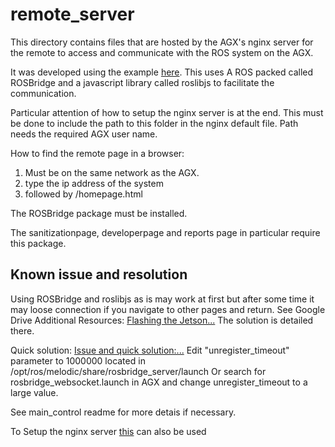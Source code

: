 # remote_server
This directory contains files that are hosted by the AGX's nginx server for the remote to access and communicate with the ROS system on the AGX.

It was developed using the example [here](https://medium.com/husarion-blog/bootstrap-4-ros-creating-a-web-ui-for-your-robot-9a77a8e373f9). This uses A ROS packed called ROSBridge and a javascript library called roslibjs to facilitate the communication.

Particular attention of how to setup the nginx server is at the end. This must be done to include the path to this folder in the nginx default file. Path needs the required AGX user name.

How to find the remote page in a browser:
1. Must be on the same network as the AGX.
2. type the ip address of the system
3. followed by /homepage.html

The ROSBridge package must be installed.

The sanitizationpage, developerpage and reports page in particular require this package.


## Known issue and resolution

Using ROSBridge and roslibjs as is may work at first but after some time it may loose connection if you navigate to other pages and return. 
See Google Drive Additional Resources: [Flashing the Jetson...](https://docs.google.com/document/d/1WZLdgXxbXff8g58E_jaLMqHgyO9Tv8HMU45z1B0EHVc/edit)
The solution is detailed there.

Quick solution: [Issue and quick solution:...](https://github.com/RobotWebTools/rosbridge_suite/issues/298#issuecomment-842357768)
Edit "unregister_timeout" parameter to 1000000 located in /opt/ros/melodic/share/rosbridge_server/launch
Or search for rosbridge_websocket.launch in AGX and change unregister_timeout to a large value. 
 

See main_control readme for more detais if necessary. 

To Setup the nginx server [this](https://ubuntu.com/tutorials/install-and-configure-nginx#1-overview) can also be used 

